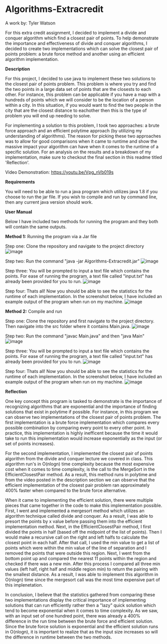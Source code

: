 # Algorithms-Extracredit
A work by: Tyler Watson

For this extra credit assignment, I decided to implement a divide and conquer algorithm which find a closest pair of points. To help demonstrate the importance and effectiveness of divide and conquer algorithms, I decided to create two implementations which can solve the closest pair of points problem: a brute force method and another using an efficient algorithm implementation. 

**Description**

For this project, I decided to use java to implement these two solutions to the closest pair of points problem. This problem is where you try and find the two points in a large data set of points that are the closests to each other. For instance, this problem can be applicable if you have a map with a hundreds of points which we will consider to be the location of a person within a city. In this situation, if you would want to find the two people in the city that are the closest distance to eachother then this is the type of problem you will end up needing to solve.

For implementing a solution to this problem, I took two approaches: a brute force approach and an efficient polytime approach (by utilizing my understanding of algorithms). The reason for picking these two approaches was to allow for good comparisons when it came to runtime and show the massive impact your algorithm can have when it comes to the runtime of a specific solution. For an analysis on the results and a breakdown of my implementation, make sure to checkout the final section in this readme titled 'Reflection'.

Video Demonstration: https://youtu.be/Vpg_nVb019s

**Requirements**

You will need to be able to run a java program which utilizes java 1.8 if you choose to run the jar file. If you wish to compile and run by command line, then any current java version should work.

**User Manual**

Below I have included two methods for running the program and they both will contain the same outputs.

**Method 1:** Running the program via a Jar file

Step one: Clone the repository and navigate to the project directory
![image](https://user-images.githubusercontent.com/49106114/157729600-1a703cd1-c9fc-4f15-9506-ca4b0a1a63ad.png)

Step two: Run the command "java -jar Algorithms-Extracredit.jar"
![image](https://user-images.githubusercontent.com/49106114/157729687-f7f93ca9-b99e-4411-8f50-543ccf26dd75.png)

Step three: You will be prompted to input a text file which contains the points. For ease of running the program, a text file called "input.txt" has already been provided for you to run.
![image](https://user-images.githubusercontent.com/49106114/157729725-f787d689-9bbe-4d3b-92c5-6279d8c235f6.png)

Step four: Thats all! Now you should be able to see the statistics for the runtime of each implementation. In the screenshot below, I have included an example output of the program when run on my machine.
![image](https://user-images.githubusercontent.com/49106114/157733440-e42e77fa-58b7-445f-bd6a-949cdbd71409.png)

**Method 2:** Compile and run 

Step one: Clone the repository and first navigate to the project directory. Then navigate into the src folder where it contains Main.java. 
![image](https://user-images.githubusercontent.com/49106114/157730163-97692f77-0acf-4709-bb37-9505cecf3c12.png)

Step two: Run the command "javac Main.java" and then "java Main"
![image](https://user-images.githubusercontent.com/49106114/157730340-f545327b-1d31-4176-ae8b-fe6023c764fb.png)

Step three: You will be prompted to input a text file which contains the points. For ease of running the program, a text file called "input.txt" has already been provided for you to run.
![image](https://user-images.githubusercontent.com/49106114/157730440-89f48053-51fb-47d4-a845-6e15fec92ad7.png)

Step four: Thats all! Now you should be able to see the statistics for the runtime of each implementation. In the screenshot below, I have included an example output of the program when run on my machine.
![image](https://user-images.githubusercontent.com/49106114/157733196-10eed7f2-4846-4867-bb89-c8fb0091530e.png)

**Reflection**

One key concept this program is tasked to demonstrate is the importance of recognizing algorithms that are exponential and the importance of finding solutions that exist in polytime if possible. For instance, in this program we can observe two implementations of the closest pair of points problem. The first implementation is a brute force implementation which compares every possible combination by comparing every point to every other point. In practice, this implementation is highly inefficent because the time it would take to run this implementation would increase exponentially as the input (or set of points increases).

For the second implementation, I implemented the closest pair of points algorithm from the divide and conquer lecture we covered in class. This algorithm run's in O(nlogn) time complexity because the most expensive cost when it comes to time complexity, is the call to the MergeSort in the EfficientClosestPair method. As a result, this method runs in polytime and from the video posted in the description section we can observe that the efficient implementation of the closest pair problem ran approximately 400% faster when compared to the brute force alternative.

When it came to implementing the efficient solution, there were multiple pieces that came together in the code to make this implementation possible. First, I went and implemented a mergesort method which utilizes an algorithm technique called divide and conquer. As a result, I was able to presort the points by x value before passing them into the efficient implementation method. Next, in the EfficientClosestPair method, I first divided the points in half (based off the midpoint of the list of points). Then I would make a recursive call on the right and left halfs to calculate the closest point in each half. After that call, I used the min value to get a list of points which were within the min value of the line of separation and I removed the points that were outside this region. Next, I went from the bottom point up and compared the nearest 11 points within the region and checked if there was a new min. After this process I compared all three min values (left half, right half and middle region min) to return the pairing with the smallest distance. As a result, I was able to implement this algorithm in O(nlogn) time since the mergesort call was the most time expensive part of this implenetation.

In conclusion, I believe that the statistics gathered from comparing these two implementations display the critical importance of implementing solutions that can run efficiently rather then a "lazy" quick solution which tend to become exponential when it comes to time complexity. As we saw, with an input set of one hundred point, there was already a 400% difference in the run time between the brute force and efficient solution. Since the brute force solution is exponential and the efficient solution runs in O(nlogn), it is important to realize that as the input size increases so will the difference in runtime between the two methods.
